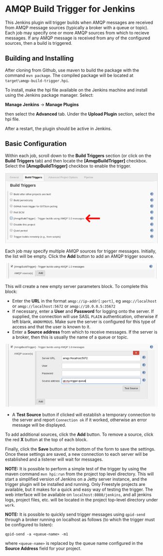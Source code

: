 # AMQP Build Trigger for Jenkins
This Jenkins plugin will trigger builds when AMQP messages are received from AMQP message sources (typically a broker with a queue or topic). Each job may specify one or more AMQP sources from which to recieve messages. If any AMQP message is received from any of the configured sources, then a build is triggered.

## Building and Installing
After cloning from Github, use maven to build the package with the command `mvn package`. The compiled package will be located at `target\amqp-build-trigger.hpi`.

To install, make the hpi file available on the Jenkins machine and install using the Jenkins package manager. Select:

**Manage Jenkins** -> **Manage Plugins**

then select the **Advanced** tab. Under the **Upload Plugin** section, select the hpi file.

After a restart, the plugin should be active in Jenkins.

## Basic Configuration
Within each job, scroll down to the **Build Triggers** section (or click on the **Build Triggers** tab) and then locate the **[AmqpBuildTrigger]** checkbox. Select the **[AmqpBuildTrigger]** checkbox to enable the trigger.

![AMQP Build Trigger location](images/image_A.png)

Each job may specify multiple AMQP sources for trigger messages. Initially, the list will be empty. Click the **Add** button to add an AMQP trigger source.

![Adding a new AMQP server](images/image_B.png)

This will create a new empty server parameters block. To complete this block:

* Enter the **URL** in the format `amqp://ip-addr[:port]`, eg `amqp://localhost` or `amqp://localhost:5672` or `amqp://10.0.0.5:35672`
* If necessary, enter a **User** and **Password** for logging onto the server. If supplied, the connection will use SASL `PLAIN` authentication, otherwise if left blank, `ANONYMOUS`. Make sure the server is configured for this type of access and that the user is known to it.
* Enter a **Source address** from which to receive messages. If the server is a broker, then this is usually the name of a queue or topic.

![Server properties block](images/image_C.png)

* A **Test Source** button if clicked will establish a temporary connection to the server and report `Connection ok` if it worked, otherwise an error message will be displayed.

To add additional sources, click the **Add** button. To remove a source, click the red **X** button at the top of each block.

Finally, click the **Save** button at the bottom of the form to save the settings. Once these settings are saved, a new connection to each server will be established and a listener will wait for messages.

**NOTE:** It is possible to perform a simple test of the trigger by using the maven command `mvn hpi:run` from the project top level directory. This will start a simplified version of Jenkins on a Jetty server instance, and the trigger plugin will be installed and running. Only Freestyle projects are available, but it makes for a quick and easy way of testing the trigger. The web interface will be available on `localhost:8080/jenkins`, and all jenkins logs, project files, etc. will be located in the project top-level directory under `work`.

**NOTE:** It is possible to quickly send trigger messages using `qpid-send` through a broker running on localhost as follows (to which the trigger must be configured to listen):
```
qpid-send -a <queue-name> -m1
```
where `<queue-name>` is replaced by the queue name configured in the **Source Address** field for your project.
